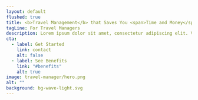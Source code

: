 ```yaml
---
layout: default
flushed: true
title: <b>Travel Management</b> that Saves You <span>Time and Money</span>
tagLine: For Travel Managers
description: Lorem ipsum dolor sit amet, consectetur adipiscing elit. Velit varius adipiscing aliquet magna tincidunt iaculis nam morbi. Augue fringilla.
cta:
  - label: Get Started
    link: contact
    alt: false
  - label: See Benefits
    link: "#benefits"
    alt: true
image: travel-manager/hero.png
alt: ""
background: bg-wave-light.svg
---
```

